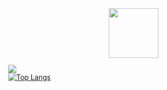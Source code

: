<div id="header" align="center">
  <img src="https://media.giphy.com/media/M9gbBd9nbDrOTu1Mqx/giphy.gif" width="100"/>
</div>

![](https://komarev.com/ghpvc/?username=your-github-username&color=green)  
[![Top Langs](https://github-readme-stats.vercel.app/api/top-langs/?username=Haluk-Bilgic&layout=compact&theme=radical)](https://github.com/Haluk-Bilgic/github-readme-stats)         

